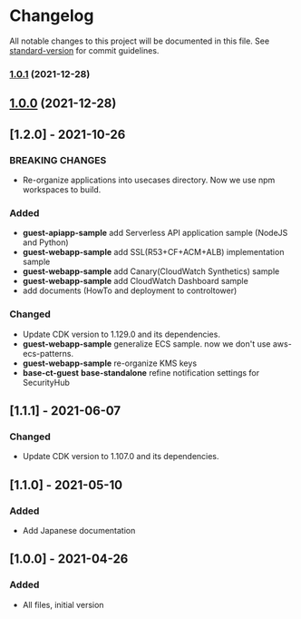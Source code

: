 # Changelog

All notable changes to this project will be documented in this file. See [standard-version](https://github.com/conventional-changelog/standard-version) for commit guidelines.

### [1.0.1](https://github.com/aws-samples/baseline-environment-on-aws/compare/v1.2.1...v1.0.1) (2021-12-28)

## [1.0.0](https://github.com/aws-samples/baseline-environment-on-aws/compare/v1.2.1...v1.0.0) (2021-12-28)

## [1.2.0] - 2021-10-26

### BREAKING CHANGES

- Re-organize applications into usecases directory. Now we use npm workspaces to build.

### Added

- **guest-apiapp-sample** add Serverless API application sample (NodeJS and Python)
- **guest-webapp-sample** add SSL(R53+CF+ACM+ALB) implementation sample
- **guest-webapp-sample** add Canary(CloudWatch Synthetics) sample
- **guest-webapp-sample** add CloudWatch Dashboard sample
- add documents (HowTo and deployment to controltower)

### Changed

- Update CDK version to 1.129.0 and its dependencies.
- **guest-webapp-sample** generalize ECS sample. now we don't use aws-ecs-patterns.
- **guest-webapp-sample** re-organize KMS keys
- **base-ct-guest** **base-standalone** refine notification settings for SecurityHub

## [1.1.1] - 2021-06-07

### Changed

- Update CDK version to 1.107.0 and its dependencies.

## [1.1.0] - 2021-05-10

### Added

- Add Japanese documentation

## [1.0.0] - 2021-04-26

### Added

- All files, initial version
